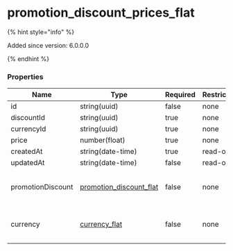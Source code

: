 
# promotion_discount_prices_flat

{% hint style="info" %}

Added since version: 6.0.0.0

{% endhint %}

### Properties

|Name|Type|Required|Restrictions|Description|
|---|---|---|---|---|
|id|string(uuid)|false|none|none|
|discountId|string(uuid)|true|none|none|
|currencyId|string(uuid)|true|none|none|
|price|number(float)|true|none|none|
|createdAt|string(date-time)|true|read-only|none|
|updatedAt|string(date-time)|false|read-only|none|
|promotionDiscount|[promotion_discount_flat](/schema/promotion_discount_flat)|false|none|Added since version: 6.0.0.0|
|currency|[currency_flat](/schema/currency_flat)|false|none|Added since version: 6.0.0.0|
